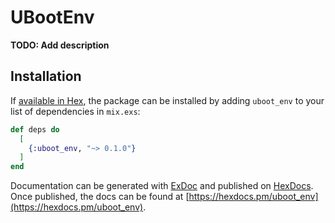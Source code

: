 # UBootEnv

**TODO: Add description**

## Installation

If [available in Hex](https://hex.pm/docs/publish), the package can be installed
by adding `uboot_env` to your list of dependencies in `mix.exs`:

```elixir
def deps do
  [
    {:uboot_env, "~> 0.1.0"}
  ]
end
```

Documentation can be generated with [ExDoc](https://github.com/elixir-lang/ex_doc)
and published on [HexDocs](https://hexdocs.pm). Once published, the docs can
be found at [https://hexdocs.pm/uboot_env](https://hexdocs.pm/uboot_env).

